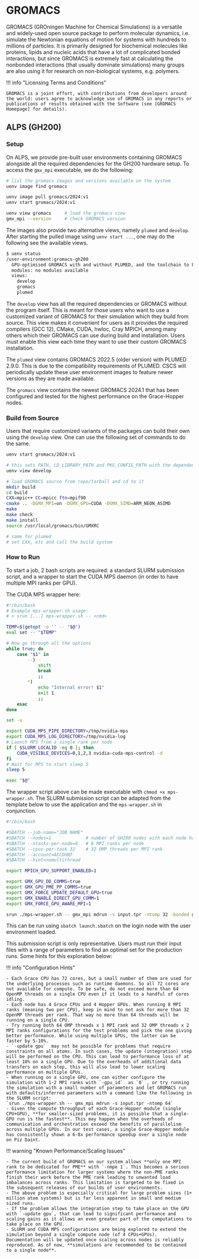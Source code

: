 # GROMACS

GROMACS (GROningen Machine for Chemical Simulations) is a versatile and widely-used open source package to perform molecular dynamics, i.e. simulate the Newtonian equations of motion for systems with hundreds to millions of particles.
It is primarily designed for biochemical molecules like proteins, lipids and nucleic acids that have a lot of complicated bonded interactions, but since GROMACS is extremely fast at calculating the nonbonded interactions (that usually dominate simulations) many groups are also using it for research on non-biological systems, e.g. polymers.

!!! info "Licensing Terms and Conditions"
    
    GROMACS is a joint effort, with contributions from developers around the world: users agree to acknowledge use of GROMACS in any reports or publications of results obtained with the Software (see [GROMACS Homepage] for details).

## ALPS (GH200)

### Setup

On ALPS, we provide pre-built user environments containing GROMACS alongside all the required dependencies for the GH200 hardware setup. To access the `gmx_mpi` executable, we do the following:

```bash
# list the gromacs images and versions available on the system
uenv image find gromacs

uenv image pull gromacs/2024:v1
uenv start gromacs/2024:v1

uenv view gromacs     # load the gromacs view
gmx_mpi --version     # check GROMACS version
```

The images also provide two alternative views, namely `plumed` and `develop`.
After starting the pulled image using `uenv start ...`, one may do the following see the available views.

```bash
$ uenv status
/user-environment:gromacs-gh200
  GPU-optimised GROMACS with and without PLUMED, and the toolchain to build your own GROMACS.
  modules: no modules available
  views:
    develop
    gromacs
    plumed
```

The `develop` view has all the required dependencies or GROMACS without the program itself. This is meant for those users who want to use a customized variant of GROMACS for their simulation which they build from source. This view makes it convenient for users as it provides the required compilers (GCC 12), CMake, CUDA, hwloc, Cray MPICH, among many others which their GROMACS can use during build and installation. Users must enable this view each time they want to use their custom GROMACS installation.

The `plumed` view contains GROMACS 2022.5 (older version) with PLUMED 2.9.0. This is due to the compatibility requirements of PLUMED. CSCS will periodically update these user environment images to feature newer versions as they are made available.

The `gromacs` view contains the newest GROMACS 2024.1 that has been configured and tested for the highest performance on the Grace-Hopper nodes.

### Build from Source

Users that require customized variants of the packages can build their own using the `develop` view. One can use the following set of commands to do the same.

```bash
uenv start gromacs/2024:v1 

# this sets PATH, LD_LIBRARY_PATH and PKG_CONFIG_PATH with the dependencies of gromacs and plumed
uenv view develop

# load GROMACS source from repo/tarball and cd to it
mkdir build
cd build
CXX=mpic++ CC=mpicc ftn=mpif90
cmake .. -DGMX_MPI=on -DGMX_GPU=CUDA -DGMX_SIMD=ARM_NEON_ASIMD
make
make check
make install
source /usr/local/gromacs/bin/GMXRC

# same for plumed
# set CXX, etc and call the build system
```

### How to Run

To start a job, 2 bash scripts are required: a standard SLURM submission script, and a wrapper to start the CUDA MPS daemon (in order to have multiple MPI ranks per GPU).

The CUDA MPS wrapper here:
```bash
#!/bin/bash
# Example mps-wrapper.sh usage:
# > srun [...] mps-wrapper.sh -- <cmd>

TEMP=$(getopt -o '' -- "$@")
eval set -- "$TEMP"

# Now go through all the options
while true; do
    case "$1" in
        --)
            shift
            break
            ;;
        *)
            echo "Internal error! $1"
            exit 1
            ;;
    esac
done

set -u

export CUDA_MPS_PIPE_DIRECTORY=/tmp/nvidia-mps
export CUDA_MPS_LOG_DIRECTORY=/tmp/nvidia-log
# Launch MPS from a single rank per node
if [ $SLURM_LOCALID -eq 0 ]; then
    CUDA_VISIBLE_DEVICES=0,1,2,3 nvidia-cuda-mps-control -d
fi
# Wait for MPS to start sleep 5
sleep 5

exec "$@"
```

The wrapper script above can be made executable with `chmod +x mps-wrapper.sh`.
The SLURM submission script can be adapted from the template below to use the application and the `mps-wrapper.sh` in conjunction.

```bash
#!/bin/bash

#SBATCH --job-name="JOB NAME"
#SBATCH --nodes=1             # number of GH200 nodes with each node having 4 CPU+GPU
#SBATCH --ntasks-per-node=8   # 8 MPI ranks per node
#SBATCH --cpus-per-task 32    # 32 OMP threads per MPI rank
#SBATCH --account=ACCOUNT
#SBATCH --hint=nomultithread  

export MPICH_GPU_SUPPORT_ENABLED=1

export GMX_GPU_DD_COMMS=true
export GMX_GPU_PME_PP_COMMS=true
export GMX_FORCE_UPDATE_DEFAULT_GPU=true
export GMX_ENABLE_DIRECT_GPU_COMM=1
export GMX_FORCE_GPU_AWARE_MPI=1

srun ./mps-wrapper.sh -- gmx_mpi mdrun -s input.tpr -ntomp 32 -bonded gpu -nb gpu -pme gpu -pin on -v -noconfout -dlb yes -nstlist 300 -gpu_id 0123 -npme 1 -nsteps 10000 -update gpu
```

This can be run using `sbatch launch.sbatch` on the login node with the user environment loaded.

This submission script is only representative. Users must run their input files with a range of parameters to find an optimal set for the production runs. Some hints for this exploration below:

!!! info "Configuration Hints"

    - Each Grace CPU has 72 cores, but a small number of them are used for the underlying processes such as runtime daemons. So all 72 cores are not available for compute. To be safe, do not exceed more than 64 OpenMP threads on a single CPU even if it leads to a handful of cores idling.
    - Each node has 4 Grace CPUs and 4 Hopper GPUs. When running 8 MPI ranks (meaning two per CPU), keep in mind to not ask for more than 32 OpenMP threads per rank. That way no more than 64 threads will be running on a single CPU.
    - Try running both 64 OMP threads x 1 MPI rank and 32 OMP threads x 2 MPI ranks configurations for the test problems and pick the one giving better performance. While using multiple GPUs, the latter can be faster by 5-10%.
    - `-update gpu`  may not be possible for problems that require constraints on all atoms. In such cases, the update (integration) step will be performed on the CPU. This can lead to performance loss of at least 10% on a single GPU. Due to the overheads of additional data transfers on each step, this will also lead to lower scaling performance on multiple GPUs.
    - When running on a single GPU, one can either configure the simulation with 1-2 MPI ranks with `-gpu_id`  as `0` , or try running the simulation with a small number of parameters and let GROMACS run with defaults/inferred parameters with a command like the following in the SLURM script:
    `srun ./mps-wrapper.sh -- gmx_mpi mdrun -s input.tpr -ntomp 64` 
    - Given the compute throughput of each Grace-Hopper module (single CPU+GPU), **for smaller-sized problems, it is possible that a single-GPU run is the fastest**. This may happen when the overheads of communication and orchestration exceed the benefits of parallelism across multiple GPUs. In our test cases, a single Grace-Hopper module has consistently shown a 6-8x performance speedup over a single node on Piz Daint.

!!! warning "Known Performance/Scaling Issues"

    - The current build of GROMACS on our system allows **only one MPI rank to be dedicated for PME** with `-nmpe 1`. This becomes a serious performance limitation for larger systems where the non-PME ranks finish their work before the PME rank leading to unwanted load imbalances across ranks. This limitation is targeted to be fixed in the subsequent releases of our builds of user environments.
    - The above problem is especially critical for large problem sizes (1+ million atom systems) but is far less apparent in small and medium sized runs.
    - If the problem allows the integration step to take place on the GPU with `-update gpu`, that can lead to significant performance and scaling gains as it allows an even greater part of the computations to take place on the GPU.
    - SLURM and CUDA MPS configurations are being explored to extend the simulation beyond a single compute node (of 4 CPUs+GPUs). Documentation will be updated once scaling across nodes is reliably reproduced. As of now, **simulations are recommended to be contained to a single node**.

[GROMACS Homepage]: https://www.gromacs.org
